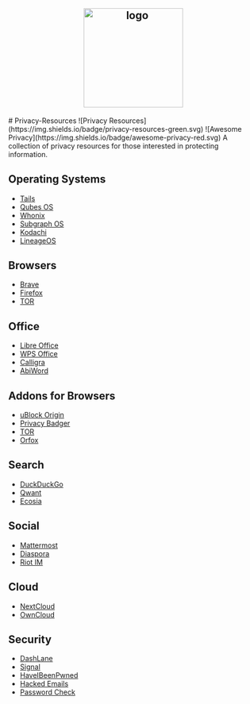 <h2 align="center">
<img width="200" src="https://raw.githubusercontent.com/ramsal/Privacy-Resources/master/Privacy%20Resources.png" alt="logo">
</h2>
# Privacy-Resources ![Privacy Resources](https://img.shields.io/badge/privacy-resources-green.svg) ![Awesome Privacy](https://img.shields.io/badge/awesome-privacy-red.svg)
A collection of privacy resources for those interested in protecting information. 


## Operating Systems
- [Tails](https://tails.boum.org/index.es.html)
- [Qubes OS](https://www.qubes-os.org/)
- [Whonix](https://www.whonix.org/)
- [Subgraph OS](https://subgraph.com/)
- [Kodachi](https://sourceforge.net/projects/linuxkodachi/)
- [LineageOS](https://lineageos.org/)

## Browsers
- [Brave](https://brave.com/)
- [Firefox](https://www.mozilla.org/es-ES/firefox/)
- [TOR](https://www.torproject.org/download/)

## Office
- [Libre Office](https://duckduckgo.com/)
- [WPS Office](https://www.wps.com/)
- [Calligra](https://www.calligra.org/)
- [AbiWord](https://www.abisource.com/)

## Addons for Browsers
- [uBlock Origin](https://addons.mozilla.org/es/firefox/addon/ublock-origin/)
- [Privacy Badger](https://www.eff.org/es/node/99095)
- [TOR](https://www.torproject.org/download/)
- [Orfox](https://play.google.com/store/apps/details?id=info.guardianproject.orfox&hl=es)

## Search
- [DuckDuckGo](https://duckduckgo.com/)
- [Qwant](https://www.qwant.com/)
- [Ecosia](https://www.ecosia.org/)

## Social
- [Mattermost](https://mattermost.com/)
- [Diaspora](https://diasporafoundation.org/)
- [Riot IM](https://about.riot.im/)

## Cloud
- [NextCloud](https://nextcloud.com/)
- [OwnCloud](https://owncloud.org/)

## Security
- [DashLane](https://www.dashlane.com/)
- [Signal](https://www.signal.org/es/)
- [HaveIBeenPwned](https://haveibeenpwned.com/)
- [Hacked Emails](https://hacked-emails.com/)
- [Password Check](https://howsecureismypassword.net/)
